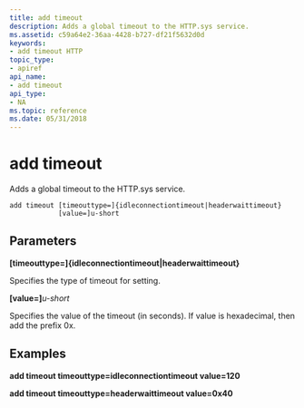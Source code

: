 ```yaml
---
title: add timeout
description: Adds a global timeout to the HTTP.sys service.
ms.assetid: c59a64e2-36aa-4428-b727-df21f5632d0d
keywords:
- add timeout HTTP
topic_type:
- apiref
api_name:
- add timeout
api_type:
- NA
ms.topic: reference
ms.date: 05/31/2018
---
```


# add timeout

Adds a global timeout to the HTTP.sys service.

``` syntax
add timeout [timeouttype=]{idleconnectiontimeout|headerwaittimeout}
            [value=]u-short
```

## Parameters

**\[timeouttype=\]{idleconnectiontimeout\|headerwaittimeout}**

Specifies the type of timeout for setting.

__\[value=\]__*u-short*

Specifies the value of the timeout (in seconds). If value is hexadecimal, then add the prefix 0x.

## Examples

**add timeout timeouttype=idleconnectiontimeout value=120**

**add timeout timeouttype=headerwaittimeout value=0x40**
